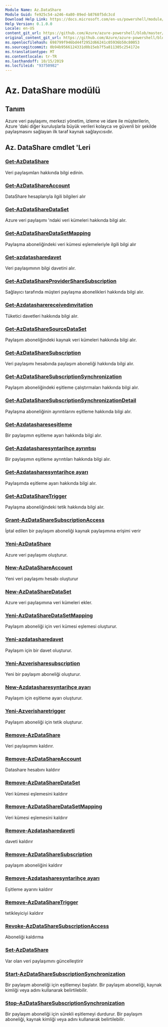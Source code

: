 ```yaml
---
Module Name: Az.DataShare
Module Guid: fe925c54-a246-4a80-89ed-b8768f5dc3cd
Download Help Link: https://docs.microsoft.com/en-us/powershell/module/az.datashare
Help Version: 0.1.0.0
Locale: en-US
content_git_url: https://github.com/Azure/azure-powershell/blob/master/src/DataShare/DataShare/help/Az.DataShare.md
original_content_git_url: https://github.com/Azure/azure-powershell/blob/master/src/DataShare/DataShare/help/Az.DataShare.md
ms.openlocfilehash: 698799f946bd44f2952d66241c05936b50c80053
ms.sourcegitcommit: 0b94b9566124331d0b15eb7f5a811305c254172e
ms.translationtype: MT
ms.contentlocale: tr-TR
ms.lasthandoff: 10/15/2019
ms.locfileid: "93750982"
---
```

# Az. DataShare modülü
## Tanım
Azure veri paylaşımı, merkezi yönetim, izleme ve idare ile müşterilerin, Azure 'daki diğer kuruluşlarla büyük verileri kolayca ve güvenli bir şekilde paylaşmasını sağlayan ilk taraf kaynak sağlayıcısıdır.

## Az. DataShare cmdlet 'Leri
### [Get-AzDataShare](Get-AzDataShare.md)
Veri paylaşımları hakkında bilgi edinin.

### [Get-AzDataShareAccount](Get-AzDataShareAccount.md)
DataShare hesaplarıyla ilgili bilgileri alır

### [Get-AzDataShareDataSet](Get-AzDataShareDataSet.md)
Azure veri paylaşımı 'ndaki veri kümeleri hakkında bilgi alır.

### [Get-AzDataShareDataSetMapping](Get-AzDataShareDataSetMapping.md)
Paylaşma aboneliğindeki veri kümesi eşlemeleriyle ilgili bilgi alır

### [Get-azdatasharedavet](Get-AzDataShareInvitation.md)
Veri paylaşımının bilgi davetini alır.

### [Get-AzDataShareProviderShareSubscription](Get-AzDataShareProviderShareSubscription.md)
Sağlayıcı tarafında müşteri paylaşma abonelikleri hakkında bilgi alır.

### [Get-Azdatasharereceivedınvitation](Get-AzDataShareReceivedInvitation.md)
Tüketici davetleri hakkında bilgi alır.

### [Get-AzDataShareSourceDataSet](Get-AzDataShareSourceDataSet.md)
Paylaşım aboneliğindeki kaynak veri kümeleri hakkında bilgi alır.

### [Get-AzDataShareSubscription](Get-AzDataShareSubscription.md)
Veri paylaşımı hesabında paylaşım aboneliği hakkında bilgi alır.

### [Get-AzDataShareSubscriptionSynchronization](Get-AzDataShareSubscriptionSynchronization.md)
Paylaşım aboneliğindeki eşitleme çalıştırmaları hakkında bilgi alır.

### [Get-AzDataShareSubscriptionSynchronizationDetail](Get-AzDataShareSubscriptionSynchronizationDetail.md)
Paylaşma aboneliğinin ayrıntılarını eşitleme hakkında bilgi alır.

### [Get-Azdatashareseşitleme](Get-AzDataShareSynchronization.md)
Bir paylaşımın eşitleme ayarı hakkında bilgi alır.

### [Get-Azdatasharesyntarihçe ayrıntısı](Get-AzDataShareSynchronizationDetail.md)
Bir paylaşımın eşitleme ayrıntıları hakkında bilgi alır.

### [Get-Azdatasharesyntarihçe ayarı](Get-AzDataShareSynchronizationSetting.md)
Paylaşımda eşitleme ayarı hakkında bilgi alır.

### [Get-AzDataShareTrigger](Get-AzDataShareTrigger.md)
Paylaşma aboneliğindeki tetik hakkında bilgi alır.

### [Grant-AzDataShareSubscriptionAccess](Grant-AzDataShareSubscriptionAccess.md)
İptal edilen bir paylaşım aboneliği kaynak paylaşımına erişimi verir

### [Yeni-AzDataShare](New-AzDataShare.md)
Azure veri paylaşımı oluşturur.

### [New-AzDataShareAccount](New-AzDataShareAccount.md)
Yeni veri paylaşımı hesabı oluşturur

### [New-AzDataShareDataSet](New-AzDataShareDataSet.md)
Azure veri paylaşımına veri kümeleri ekler.

### [Yeni-AzDataShareDataSetMapping](New-AzDataShareDataSetMapping.md)
Paylaşım aboneliği için veri kümesi eşlemesi oluşturur.

### [Yeni-azdatasharedavet](New-AzDataShareInvitation.md)
Paylaşım için bir davet oluşturur.

### [Yeni-Azverisharesubscription](New-AzDataShareSubscription.md)
Yeni bir paylaşım aboneliği oluşturur.

### [New-Azdatasharesyntarihçe ayarı](New-AzDataShareSynchronizationSetting.md)
Paylaşım için eşitleme ayarı oluşturur.

### [Yeni-Azverisharetrigger](New-AzDataShareTrigger.md)
Paylaşım aboneliği için tetik oluşturur.

### [Remove-AzDataShare](Remove-AzDataShare.md)
Veri paylaşımını kaldırır.

### [Remove-AzDataShareAccount](Remove-AzDataShareAccount.md)
Datashare hesabını kaldırır

### [Remove-AzDataShareDataSet](Remove-AzDataShareDataSet.md)
Veri kümesi eşlemesini kaldırır

### [Remove-AzDataShareDataSetMapping](Remove-AzDataShareDataSetMapping.md)
Veri kümesi eşlemesini kaldırır

### [Remove-Azdatasharedaveti](Remove-AzDataShareInvitation.md)
daveti kaldırır

### [Remove-AzDataShareSubscription](Remove-AzDataShareSubscription.md)
paylaşım aboneliğini kaldırır

### [Remove-Azdatasharesyntarihçe ayarı](Remove-AzDataShareSynchronizationSetting.md)
Eşitleme ayarını kaldırır

### [Remove-AzDataShareTrigger](Remove-AzDataShareTrigger.md)
tetikleyiciyi kaldırır

### [Revoke-AzDataShareSubscriptionAccess](Revoke-AzDataShareSubscriptionAccess.md)
Aboneliği kaldırma

### [Set-AzDataShare](Set-AzDataShare.md)
Var olan veri paylaşımını güncelleştirir

### [Start-AzDataShareSubscriptionSynchronization](Start-AzDataShareSubscriptionSynchronization.md)
Bir paylaşım aboneliği için eşitlemeyi başlatır. Bir paylaşım aboneliği, kaynak kimliği veya adını kullanarak belirtilebilir.

### [Stop-AzDataShareSubscriptionSynchronization](Stop-AzDataShareSubscriptionSynchronization.md)
Bir paylaşım aboneliği için sürekli eşitlemeyi durdurur. Bir paylaşım aboneliği, kaynak kimliği veya adını kullanarak belirtilebilir.

